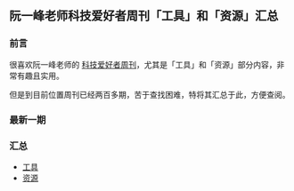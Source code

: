 ## 阮一峰老师科技爱好者周刊「工具」和「资源」汇总

### 前言
很喜欢阮一峰老师的 [科技爱好者周刊](https://github.com/ruanyf/weekly)，尤其是「工具」和「资源」部分内容，非常有趣且实用。 

但是到目前位置周刊已经两百多期，苦于查找困难，特将其汇总于此，方便查阅。

### 最新一期
<!-- Begin -->



<!-- End-->

### 汇总
- [工具](doc/工具.md)
- [资源](doc/资源.md)

